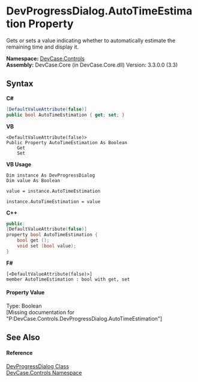 # DevProgressDialog.AutoTimeEstimation Property 
 

Gets or sets a value indicating whether to automatically estimate the remaining time and display it.

**Namespace:**&nbsp;<a href="N_DevCase_Controls">DevCase.Controls</a><br />**Assembly:**&nbsp;DevCase.Core (in DevCase.Core.dll) Version: 3.3.0.0 (3.3)

## Syntax

**C#**<br />
``` C#
[DefaultValueAttribute(false)]
public bool AutoTimeEstimation { get; set; }
```

**VB**<br />
``` VB
<DefaultValueAttribute(false)>
Public Property AutoTimeEstimation As Boolean
	Get
	Set
```

**VB Usage**<br />
``` VB Usage
Dim instance As DevProgressDialog
Dim value As Boolean

value = instance.AutoTimeEstimation

instance.AutoTimeEstimation = value
```

**C++**<br />
``` C++
public:
[DefaultValueAttribute(false)]
property bool AutoTimeEstimation {
	bool get ();
	void set (bool value);
}
```

**F#**<br />
``` F#
[<DefaultValueAttribute(false)>]
member AutoTimeEstimation : bool with get, set

```


#### Property Value
Type: Boolean<br />\[Missing <value> documentation for "P:DevCase.Controls.DevProgressDialog.AutoTimeEstimation"\]

## See Also


#### Reference
<a href="T_DevCase_Controls_DevProgressDialog">DevProgressDialog Class</a><br /><a href="N_DevCase_Controls">DevCase.Controls Namespace</a><br />